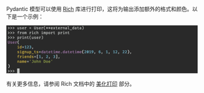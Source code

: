 Pydantic 模型可以使用 [Rich](https://github.com/willmcgugan/rich) 库进行打印，这将为输出添加额外的格式和颜色。以下是一个示例：

![使用 Rich 打印 Pydantic 模型](../img/rich_pydantic.png)

有关更多信息，请参阅 Rich 文档中的 [美化打印](https://rich.readthedocs.io/en/latest/pretty.html) 部分。